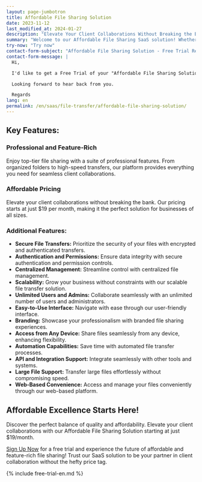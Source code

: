 ```yaml
---
layout: page-jumbotron
title: Affordable File Sharing Solution
date: 2023-11-12
last_modified_at: 2024-01-27
description: "Elevate Your Client Collaborations Without Breaking the Bank"
summary: "Welcome to our Affordable File Sharing SaaS solution! Whether you're a solo professional or part of a medium-sized organization, our platform is dedicated to making high-quality file sharing accessible to everyone. Experience professional, feature-rich client collaborations, all starting at an unbeatable price of just $19 per month."
try-now: "Try now"
contact-form-subject: "Affordable File Sharing Solution - Free Trial Request"
contact-form-message: |
  Hi,

  I'd like to get a Free Trial of your "Affordable File Sharing Solution".

  Looking forward to hear back from you.

  Regards
lang: en
permalink: /en/saas/file-transfer/affordable-file-sharing-solution/
---
```

## Key Features:

### Professional and Feature-Rich
Enjoy top-tier file sharing with a suite of professional features. From organized folders to high-speed transfers, our platform provides everything you need for seamless client collaborations.

### Affordable Pricing
Elevate your client collaborations without breaking the bank. Our pricing starts at just $19 per month, making it the perfect solution for businesses of all sizes.

### Additional Features:

- **Secure File Transfers:** Prioritize the security of your files with encrypted and authenticated transfers.
- **Authentication and Permissions:** Ensure data integrity with secure authentication and permission controls.
- **Centralized Management:** Streamline control with centralized file management.
- **Scalability:** Grow your business without constraints with our scalable file transfer solution.
- **Unlimited Users and Admins:** Collaborate seamlessly with an unlimited number of users and administrators.
- **Easy-to-Use Interface:** Navigate with ease through our user-friendly interface.
- **Branding:** Showcase your professionalism with branded file sharing experiences.
- **Access from Any Device:** Share files seamlessly from any device, enhancing flexibility.
- **Automation Capabilities:** Save time with automated file transfer processes.
- **API and Integration Support:** Integrate seamlessly with other tools and systems.
- **Large File Support:** Transfer large files effortlessly without compromising speed.
- **Web-Based Convenience:** Access and manage your files conveniently through our web-based platform.

## Affordable Excellence Starts Here!

Discover the perfect balance of quality and affordability. Elevate your client collaborations with our Affordable File Sharing Solution starting at just $19/month.

[Sign Up Now](#start-your-free-trial) for a free trial and experience the future of affordable and feature-rich file sharing! Trust our SaaS solution to be your partner in client collaboration without the hefty price tag.

{% include free-trial-en.md %}

